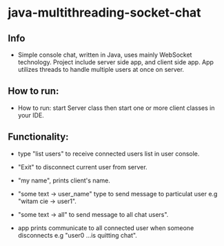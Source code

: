 # java-multithreading-socket-chat

## Info
  - Simple console chat, written in Java, uses mainly WebSocket technology. Project include server side app, and client side app.
   App utilizes threads to handle multiple users at once on server.

## How to run:
  - How to run: start Server class then start one or more client classes in your IDE.

## Functionality: 

 - type "list users" to receive connected users list in user console.

 - "Exit" to disconnect current user from server.

 - "my name", prints client's name.

 - "some text -> user_name" type to send message to particulat user e.g "witam cie -> user1".

 - "some text -> all" to send message to all chat users".

 -  app prints communicate to all connected user when someone disconnects e.g  "user0 ...is quitting chat".
